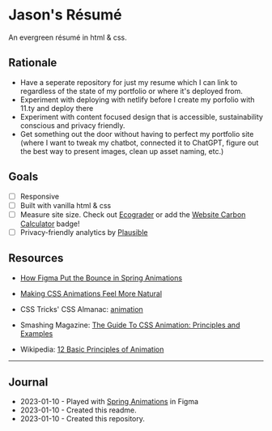 # Jason's Résumé

An evergreen résumé in html & css.

## Rationale

- Have a seperate repository for just my resume which I can link to regardless of the state of my portfolio or where it's deployed from.
- Experiment with deploying with netlify before I create my porfolio with 11.ty and deploy there
- Experiment with content focused design that is accessible, sustainability conscious and privacy friendly.
- Get something out the door without having to perfect my portfolio site (where I want to tweak my chatbot, connected it to ChatGPT, figure out the best way to present images, clean up asset naming, etc.)

## Goals

- [ ] Responsive
- [ ] Built with vanilla html & css
- [ ] Measure site size.  Check out [Ecograder](https://ecograder.com/) or add the [Website Carbon Calculator](https://www.websitecarbon.com/) badge!
- [ ] Privacy-friendly analytics by [Plausible](https://plausible.io/)

## Resources

- [How Figma Put the Bounce in Spring Animations](https://www.figma.com/blog/how-we-built-spring-animations/)

- [Making CSS Animations Feel More Natural](https://css-tricks.com/making-css-animations-feel-natural/)
- CSS Tricks' CSS Almanac: [animation](https://css-tricks.com/almanac/properties/a/animation/)
- Smashing Magazine: [The Guide To CSS Animation: Principles and Examples](https://www.smashingmagazine.com/2011/09/the-guide-to-css-animation-principles-and-examples/)
- Wikipedia: [12 Basic Principles of Animation](https://en.m.wikipedia.org/wiki/Twelve_basic_principles_of_animation)

---

## Journal

- 2023-01-10 - Played with [Spring Animations](https://www.figma.com/community/file/1100581821937139565) in Figma
- 2023-01-10 - Created this readme.
- 2023-01-10 - Created this repository.

